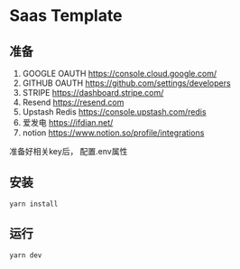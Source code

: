 # Saas Template

## 准备

1. GOOGLE OAUTH https://console.cloud.google.com/
2. GITHUB OAUTH https://github.com/settings/developers
3. STRIPE https://dashboard.stripe.com/
4. Resend https://resend.com
5. Upstash Redis https://console.upstash.com/redis
6. 爱发电 https://ifdian.net/
7. notion https://www.notion.so/profile/integrations

准备好相关key后， 配置.env属性

## 安装
```text
yarn install
```

## 运行
```text
yarn dev
```